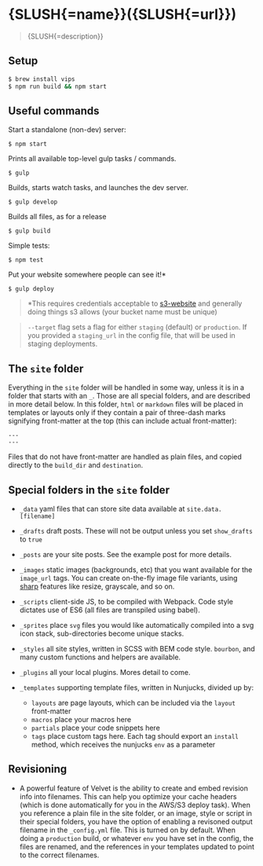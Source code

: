 # {SLUSH{=name}}({SLUSH{=url}})

> {SLUSH{=description}}


## Setup

```sh
$ brew install vips
$ npm run build && npm start
```


## Useful commands

Start a standalone (non-dev) server:

```shell
$ npm start
```

Prints all available top-level gulp tasks / commands.

```shell
$ gulp
```

Builds, starts watch tasks, and launches the dev server.

```shell
$ gulp develop
```

Builds all files, as for a release

```shell
$ gulp build
```

Simple tests:

```shell
$ npm test
```

Put your website somewhere people can see it!*

```shell
$ gulp deploy
```

> *This requires credentials acceptable to [s3-website](https://github.com/klaemo/s3-website)
  and generally doing things s3 allows (your bucket name must be unique)

> `--target` flag sets a flag for either `staging` (default) or `production`.
If you provided a `staging_url` in the config file, that will be used in staging
deployments.


## The `site` folder

Everything in the `site` folder will be handled in some way, unless it is
in a folder that starts with an `_`. Those are all special folders, and are
described in more detail below. In this folder, `html` or `markdown` files will
be placed in templates or layouts only if they contain a pair of three-dash
marks signifying front-matter at the top (this can include actual front-matter):

```
---
---
```

Files that do not have front-matter are handled as plain files, and copied 
directly to the `build_dir` and `destination`.


## Special folders in the `site` folder

* `_data` yaml files that can store site data available at `site.data.[filename]`

* `_drafts` draft posts. These will not be output unless you set `show_drafts` to
  `true`

* `_posts` are your site posts. See the example post for more details.

* `_images` static images (backgrounds, etc) that you want available for the 
  `image_url` tags. You can create on-the-fly image file variants, using 
  [sharp](https://github.com/rizalp/gulp-sharp) features like resize, grayscale,
  and so on.

* `_scripts` client-side JS, to be compiled with Webpack. Code style dictates
  use of ES6 (all files are transpiled using babel).

* `_sprites` place `svg` files you would like automatically compiled into a svg icon
  stack, sub-directories become unique stacks.

* `_styles` all site styles, written in SCSS with BEM code style.
  `bourbon`, and many custom functions and  helpers are available.

* `_plugins` all your local plugins. Mores detail to come.

* `_templates` supporting template files, written in Nunjucks, divided up by:

  - `layouts` are page layouts, which can be included via the `layout` front-matter
  - `macros` place your macros here
  - `partials` place your code snippets here
  - `tags` place custom tags here. Each tag should export an `install` method, which receives
    the nunjucks `env` as a parameter


## Revisioning

* A powerful feature of Velvet is the ability to create and embed revision info 
  into filenames. This can help you optimize your cache headers (which is done 
  automatically for you in the AWS/S3 deploy task). When you reference a plain file
  in the site folder, or an image, style or script in their special folders, 
  you have the option of enabling a revisoned output filename in the 
  `_config.yml` file. This is turned on by default. When doing a `production` 
  build, or whatever `env` you have set in the config, the files are renamed, 
  and the references in your templates updated to point to the correct filenames.
